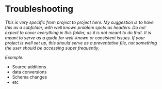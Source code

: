 # Troubleshooting

*This is very specific from project to project here. My suggestion is to have this as a subfolder, with well known problem spots as headers. Do not expect to cover everything in this folder, as it is not meant to do that. It is meant to serve as a guide for well-known or consistent issues. If your project is well set up, this should serve as a preventative file, not something the user should be accessing super frequently.* 

*Example:*

- Source additions
- data conversions
- Schema changes
- etc
